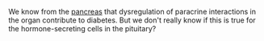 We know from the [pancreas](https://www.frontiersin.org/articles/10.3389/fendo.2020.619150/full) that dysregulation of paracrine interactions in the organ contribute to diabetes. But we don't really know if this is true for the hormone-secreting cells in the pituitary?